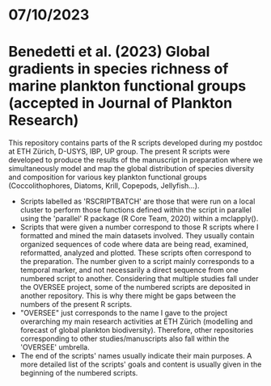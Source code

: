 # 07/10/2023

# Benedetti et al. (2023) Global gradients in species richness of marine plankton functional groups (accepted in Journal of Plankton Research)
This repository contains parts of the R scripts developed during my postdoc at ETH Zürich, D-USYS, IBP, UP group.
The present R scripts were developed to produce the results of the manuscript in preparation where we simultaneously model and map the global distribution of species diversity and composition for various key plankton functional groups (Coccolithophores, Diatoms, Krill, Copepods, Jellyfish...).

- Scripts labelled as 'RSCRIPTBATCH' are those that were run on a local cluster to perform those functions defined within the script in parallel using the 'parallel' R package (R Core Team, 2020) within a mclapply().
- Scripts that were given a number correspond to those R scripts where I formatted and mined the main datasets involved. They usually contain organized sequences of code where data are being read, examined, reformatted, analyzed and plotted. These scripts often correspond to the preparation. The number given to a script mainly corresponds to a temporal marker, and not necessarily a direct sequence from one numbered script to another. Considering that multiple studies fall under the OVERSEE project, some of the numbered scripts are deposited in another repository. This is why there might be gaps between the numbers of the present R scripts.
- "OVERSEE" just corresponds to the name I gave to the project overarching my main research activities at ETH Zürich (modelling and forecast of global plankton biodiversity). Therefore, other repositories corresponding to other studies/manuscripts also fall within the 'OVERSEE' umbrella.
- The end of the scripts' names usually indicate their main purposes. A more detailed list of the scripts' goals and content is usually given in the beginning of the numbered scripts.
